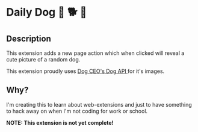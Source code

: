 # Daily Dog :dog: :dog2: :poodle:

## Description
This extension adds a new page action which when clicked will reveal a cute picture of a random dog.

This extension proudly uses [Dog CEO's Dog API ](https://dog.ceo/dog-api/) for it's images.


## Why?
I'm creating this to learn about web-extensions and just to have something to hack away on when I'm not coding for work or school.

**NOTE: This extension is not yet complete!**
